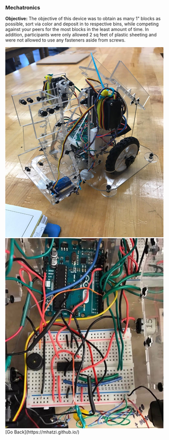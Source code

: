 ### Mechatronics
**Objective:** The objective of this device was to obtain as many 1" blocks as possible, sort via color and deposit in to respective bins, while competing against your peers for the most blocks in the least amount of time. In addition, participants were only allowed 2 sq feet of plastic sheeting and were not allowed to use any fasteners aside from screws. 

<img src="images/Mechatronics_Robot.jpg" width="500" height="600" border="0">

<br>
<img src="images/Mechatronics_Wiring.jpg" width="500" height="600" border="0">

<br>
[Go Back](https://mhatzi.github.io/)









